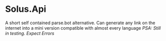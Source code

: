 # Solus.Api
A short self contained parse.bot alternative. Can generate any link on the internet into a mini version compatible with almost every language
_PSA: Still in testing. Expect Errors_
